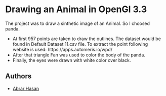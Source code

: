 
# Drawing an Animal in OpenGl 3.3

The project was to draw a sinthetic image of an Animal. So I choosed panda. 
<ul>
<li>At first 957 points are taken to draw the outlines. The dataset would be found in Default Dataset 11.csv file. 
To extract the point following website is used:
https://apps.automeris.io/wpd/</li>

<li>After that triangle Fan was used to color the body of the panda. </li>
<li>Finally, the eyes were drawn with white color over black. </li>
</ul>

## Authors

- [Abrar Hasan](https://www.github.com/abrarhasan3)

